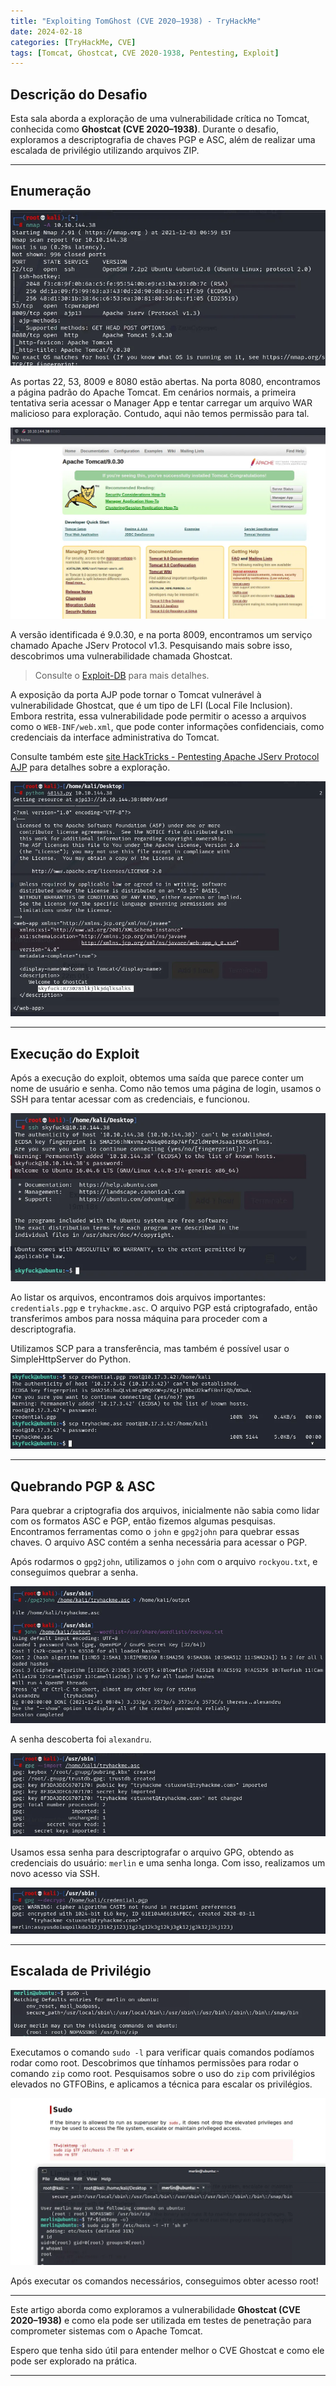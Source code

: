 ```yaml
---
title: "Exploiting TomGhost (CVE 2020–1938) - TryHackMe"
date: 2024-02-18
categories: [TryHackMe, CVE]
tags: [Tomcat, Ghostcat, CVE 2020-1938, Pentesting, Exploit]
---
```


## Descrição do Desafio

Esta sala aborda a exploração de uma vulnerabilidade crítica no Tomcat, conhecida como **Ghostcat (CVE 2020–1938)**. Durante o desafio, exploramos a descriptografia de chaves PGP e ASC, além de realizar uma escalada de privilégio utilizando arquivos ZIP.

---

## Enumeração

![Imagem de enumeração](images/CVE-2020-1938/1.png)

As portas 22, 53, 8009 e 8080 estão abertas. Na porta 8080, encontramos a página padrão do Apache Tomcat. Em cenários normais, a primeira tentativa seria acessar o Manager App e tentar carregar um arquivo WAR malicioso para exploração. Contudo, aqui não temos permissão para tal.

![Imagem de Tomcat](images/CVE-2020-1938/2.png)

A versão identificada é 9.0.30, e na porta 8009, encontramos um serviço chamado Apache JServ Protocol v1.3. Pesquisando mais sobre isso, descobrimos uma vulnerabilidade chamada Ghostcat.

> Consulte o [Exploit-DB](https://www.exploit-db.com/exploits/48143) para mais detalhes.

A exposição da porta AJP pode tornar o Tomcat vulnerável à vulnerabilidade Ghostcat, que é um tipo de LFI (Local File Inclusion). Embora restrita, essa vulnerabilidade pode permitir o acesso a arquivos como o `WEB-INF/web.xml`, que pode conter informações confidenciais, como credenciais da interface administrativa do Tomcat.

Consulte também este [site HackTricks - Pentesting Apache JServ Protocol AJP](https://hacktricks.boitatech.com.br/pentesting/8009-pentesting-apache-jserv-protocol-ajp) para detalhes sobre a exploração.

![Imagem da vulnerabilidade](images/CVE-2020-1938/3.png)

---

## Execução do Exploit

Após a execução do exploit, obtemos uma saída que parece conter um nome de usuário e senha. Como não temos uma página de login, usamos o SSH para tentar acessar com as credenciais, e funcionou.

![Imagem da execução](images/CVE-2020-1938/4.png)

Ao listar os arquivos, encontramos dois arquivos importantes: `credentials.pgp` e `tryhackme.asc`. O arquivo PGP está criptografado, então transferimos ambos para nossa máquina para proceder com a descriptografia.

Utilizamos SCP para a transferência, mas também é possível usar o SimpleHttpServer do Python.

![Imagem de transferência](images/CVE-2020-1938/5.png)

---

## Quebrando PGP & ASC

Para quebrar a criptografia dos arquivos, inicialmente não sabia como lidar com os formatos ASC e PGP, então fizemos algumas pesquisas. Encontramos ferramentas como o `john` e `gpg2john` para quebrar essas chaves. O arquivo ASC contém a senha necessária para acessar o PGP.

Após rodarmos o `gpg2john`, utilizamos o `john` com o arquivo `rockyou.txt`, e conseguimos quebrar a senha.

![Imagem de quebra de senha](images/CVE-2020-1938/6.png)

A senha descoberta foi `alexandru`.

![Imagem de senha](images/CVE-2020-1938/7.png)

Usamos essa senha para descriptografar o arquivo GPG, obtendo as credenciais do usuário: `merlin` e uma senha longa. Com isso, realizamos um novo acesso via SSH.

![Imagem de acesso](images/CVE-2020-1938/8.png)

---

## Escalada de Privilégio

![Imagem de escalada de privilégio](images/CVE-2020-1938/10.png)

Executamos o comando `sudo -l` para verificar quais comandos podíamos rodar como root. Descobrimos que tínhamos permissões para rodar o comando `zip` como root. Pesquisamos sobre o uso do `zip` com privilégios elevados no GTFOBins, e aplicamos a técnica para escalar os privilégios.

![Imagem de escalada](images/CVE-2020-1938/11.png)

Após executar os comandos necessários, conseguimos obter acesso root!

---

Este artigo aborda como exploramos a vulnerabilidade **Ghostcat (CVE 2020–1938)** e como ela pode ser utilizada em testes de penetração para comprometer sistemas com o Apache Tomcat. 

Espero que tenha sido útil para entender melhor o CVE Ghostcat e como ele pode ser explorado na prática.

---
